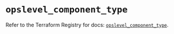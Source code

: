 # `opslevel_component_type`

Refer to the Terraform Registry for docs: [`opslevel_component_type`](https://registry.terraform.io/providers/opslevel/opslevel/1.6.3/docs/resources/component_type).
